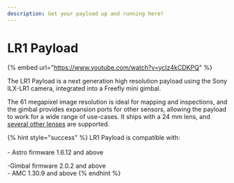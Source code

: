 ```yaml
---
description: Get your payload up and running here!
---
```


# LR1 Payload

{% embed url="https://www.youtube.com/watch?v=ycIz4kCDKPQ" %}

The LR1 Payload is a next generation high resolution payload using the Sony ILX-LR1 camera, integrated into a Freefly mini gimbal.&#x20;

The 61 megapixel image resolution is ideal for mapping and inspections, and the gimbal provides expansion ports for other sensors, allowing the payload to work for a wide range of use-cases. It ships with a 24 mm lens, and [several other lenses](https://freefly.gitbook.io/astro-public/other-user-manuals/payloads/lr1-payload/payload-configuration) are supported.

{% hint style="success" %}
LR1 Payload is compatible with:\
\
\- Astro firmware 1.6.12 and above&#x20;

-Gimbal firmware 2.0.2 and above\
\- AMC 1.30.9 and above
{% endhint %}
